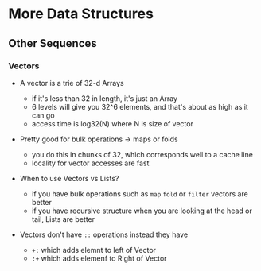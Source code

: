# More Data Structures

## Other Sequences

### Vectors

+ A vector is a trie of 32-d Arrays
  + if it's less than 32 in length, it's just an Array
  + 6 levels will give you 32^6 elements, and that's about as high as it can go
  + access time is log32(N) where N is size of vector

+ Pretty good for bulk operations -> maps or folds
  + you do this in chunks of 32, which corresponds well to a cache line
  + locality for vector accesses are fast
+ When to use Vectors vs Lists?
  + if you have bulk operations such as ```map``` ```fold``` or ```filter``` vectors are better
  + if you have recursive structure when you are looking at the head or tail, Lists are better
+ Vectors don't have ```::``` operations instead they have
  + ```+:``` which adds elemnt to left of Vector
  + ```:+``` which adds elemenf to Right of Vector
